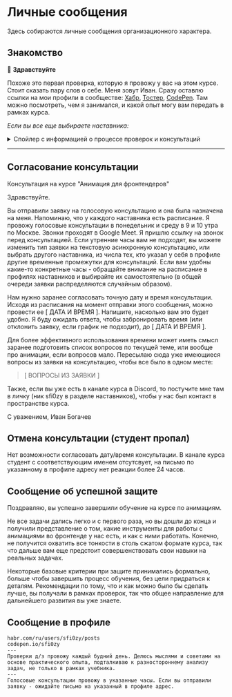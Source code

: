 # Личные сообщения


Здесь собираются личные сообщения организационного характера.


## Знакомство

:raising_hand: **Здравствуйте**

Похоже это первая проверка, которую я провожу у вас на этом курсе. Стоит сказать пару слов о себе. Меня зовут Иван. Сразу оставлю ссылки на мои профили в сообществе: [Хабр](https://habr.com/ru/users/sfi0zy/posts/), [Тостер](https://qna.habr.com/user/sfi0zy), [CodePen](https://codepen.io/sfi0zy). Там можно посмотреть, чем я занимался, и какой опыт могу вам передать в рамках курса.

*Если вы все еще выбираете наставника:*

<details>
    <summary>Спойлер с информацией о процессе проверок и консультаций</summary>

#### Ключевые моменты прохождения курса со мной:

- Я веду студентов от первого задания и до последнего.
- Провожу **проверки д/з каждый будний день**, обычно утром по Москве. Проверяю строго, рассматриваю студентов как потенциальных помощников. Смотрю не только на то, что сделано, но и на то, как сделано. И оставляю комментарии, обращая внимание на важные моменты. Заниматься я рекомендую постоянно, каждый день, чтобы постоянно быть в контексте происходящего.
- В проверках вам будут встречаться не только комментарии по текущему коду, но и темы для самостоятельного изучения или обдумывания. Учебник больше раскрывает теоретические возможности инструментов, рассказывает, что можно сделать, а информация в проверках - это мое дополнение к нему со стороны практики и набитых шишек. Они больше про то, что стоит или не стоит делать, и как организовать процессы, чтобы не было больно в перспективе. На протяжении всего обучения там будут появляться ключевые слова для погуглить, вопросы для подумать, а также альтернативные инструменты и подходы к решению задач из учебника. Все эти сообщения, обозначенные знаком :heavy_plus_sign:, будут постепенно подталкивать вас к разностороннему анализу решаемых задач. Они не требуют от вас немедленных ответов, так что если вам в какой-то момент покажется, что информации слишком много, то вы сможете возвращаться к ним спустя время.
- Асинхронные **текстовые консультации проходят тоже по будним дням**. Для того, чтобы они были продуктивными, имеет смысл сразу присылать списки вопросов, чтобы я мог отвечать сразу на все. Код за вас писать не буду, но если совсем не получается - подскажу, куда смотреть. Обычно я рекомендую обращаться за консультациями в конце каждой из тем (CSS/SVG/Canvas/WebGL), чтобы закрыть оставшиеся после учебника и комментариев вопросы по инструментам или подходам к работе.
- Голосовые консультации возможны в понедельник и среду, в 9 и 10 часов утра по Москве. Точную дату и время нужно согласовывать заранее. Если вы отправляете заявку на голосовую консультацию - ожидайте письма на указанный у вас в профиле адрес.

</details>

---


## Согласование консультации

Консультация на курсе "Анимация для фронтендеров"

Здравствуйте.

Вы отправили заявку на голосовую консультацию и она была назначена на меня. Напоминаю, что у каждого наставника есть расписание. Я провожу голосовые консультации в понедельник и среду в 9 и 10 утра по Москве. Звонки проходят в Google Meet. Я пришлю ссылку на звонок перед консультацией. Если утренние часы вам не подходят, вы можете изменить тип заявки на текстовую асинхронную консультацию, или выбрать другого наставника, из числа тех, кто указал у себя в профиле другие временные промежутки для консультаций. Если вам удобны какие-то конкретные часы - обращайте внимание на расписание в профилях наставников и выбирайте их самостоятельно (в общей очереди заявки распределяются случайным образом).

Нам нужно заранее согласовать точную дату и время консультации. Исходя из расписания на момент отправки этого сообщения, можно провести ее [ ДАТА И ВРЕМЯ ]. Напишите, насколько вам это будет удобно. Я буду ожидать ответа, чтобы забронировать время (или отклонить заявку, если график не подходит), до [ ДАТА И ВРЕМЯ ].

Для более эффективного использования времени может иметь смысл заранее подготовить список вопросов по текущей теме, или вообще про анимации, если вопросов мало. Пересылаю сюда уже имеющиеся вопросы из заявки на консультацию, чтобы все было в одном месте:

> [ ВОПРОСЫ ИЗ ЗАЯВКИ ]

Также, если вы уже есть в канале курса в Discord, то постучите мне там в личку (ник sfi0zy в разделе наставников), чтобы у нас был контакт в пространстве курса.

С уважением,
Иван Богачев


## Отмена консультации (студент пропал)

Нет возможности согласовать дату/время консультации. В канале курса студент с соответствующим именем отсутсвует, на письмо по указанному в профиле адресу нет реакции более 24 часов.


## Сообщение об успешной защите

Поздравляю, вы успешно завершили обучение на курсе по анимациям.

Не все задачи дались легко и с первого раза, но вы дошли до конца и получили представление о том, какие инструменты для работы с анимациями во фронтенде у нас есть, и как с ними работать. Конечно, не получится охватить все тонкости в столь сжатом формате курса, так что дальше вам еще предстоит совершенствовать свои навыки на реальных задачах.

Некоторые базовые критерии при защите принимались формально, больше чтобы завершить процесс обучения, без цели придраться к деталям. Рекомендации по тому, что и как можно было бы сделать лучше, вы получали в рамках проверок, так что общее направление для дальнейшего развития вы уже знаете.


## Сообщение в профиле

```
habr.com/ru/users/sfi0zy/posts
codepen.io/sfi0zy
---
Проверки д/з провожу каждый будний день. Делюсь мыслями и советами на основе практического опыта, подталкиваю к разностороннему анализу задач, не только в рамках учебника.
---
Голосовые консультации провожу в указанные часы. Если вы отправили заявку - ожидайте письмо на указанный в профиле адрес.
```
